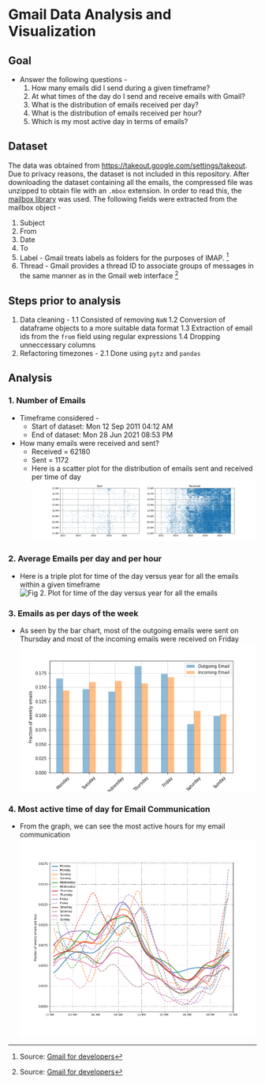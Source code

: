 # Gmail Data Analysis and Visualization

## Goal
* Answer the following questions - 
  1. How many emails did I send during a given timeframe?
  2. At what times of the day do I send and receive emails with Gmail?
  3. What is the distribution of emails received per day?
  4. What is the distribution of emails received per hour?
  5. Which is my most active day in terms of emails?

## Dataset

The data was obtained from https://takeout.google.com/settings/takeout. Due to privacy reasons, the dataset is not included in this repository. After downloading the dataset containing all the emails, the compressed file was unzipped to obtain file with an `.mbox` extension. In order to read this, the [mailbox library](https://pypi.org/project/mailbox/#description) was used. The following fields were extracted from the mailbox object -
  1. Subject
  2. From
  3. Date
  4. To
  5. Label - Gmail treats labels as folders for the purposes of IMAP. [^1]
  6. Thread - Gmail provides a thread ID to associate groups of messages in the same manner as in the Gmail web interface [^1]

## Steps prior to analysis
1. Data cleaning - 
  1.1 Consisted of removing `NaN`
  1.2 Conversion of dataframe objects to a more suitable data format
  1.3 Extraction of email ids from the `from` field using regular expressions
  1.4 Dropping unneccessary columns
2. Refactoring timezones -
  2.1 Done using `pytz` and `pandas`

## Analysis

### 1. Number of Emails
* Timeframe considered - 
  * Start of dataset:  Mon 12 Sep 2011 04:12 AM
  * End of dataset:  Mon 28 Jun 2021 08:53 PM
* How many emails were received and sent?
  * Received = 62180
  * Sent = 1172
  * Here is a scatter plot for the distribution of emails sent and received per time of day
  ![Fig 1. Mails received and sent as per time of day](mails_received_per_tod.png)
  
### 2. Average Emails per day and per hour
* Here is a triple plot for time of the day versus year for all the emails within a given timeframe
  ![Fig 2. Plot for time of the day versus year for all the emails ](mails_per_day.png)

### 3. Emails as per days of the week
* As seen by the bar chart, most of the outgoing emails were sent on Thursday and most of the incoming emails were received on Friday
![Fig 3. Fraction of Weekly Mails Per Day](fraction_of_weekly_mails_per_day.png)


### 4. Most active time of day for Email Communication
* From the graph, we can see the most active hours for my email communication
![Fig 4. Active Hours for Email Communication](fraction_of_mails_weekly_per_tod.png)



[^1]: Source: [Gmail for developers](https://developers.google.com/gmail/imap/imap-extensions)
